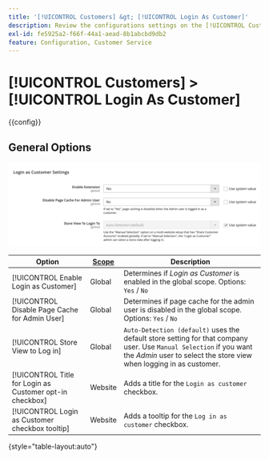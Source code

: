 ```yaml
---
title: '[!UICONTROL Customers] &gt; [!UICONTROL Login As Customer]'
description: Review the configurations settings on the [!UICONTROL Customers] &gt; [!UICONTROL Login As Customer] page of the Commerce Admin.
exl-id: fe5925a2-f66f-44a1-aead-8b1abcbd9db2
feature: Configuration, Customer Service
---
```

# [!UICONTROL Customers] > [!UICONTROL Login As Customer]

{{config}}

## General Options

![Login As Customer - General Options](./assets/login-as-customer.png)<!-- zoom -->

<!-- [Login As Customer - General Options](https://docs.magento.com/user-guide/customers/login-as-customer.html#enable-the-feature) -->

| Option | [Scope](../../getting-started/websites-stores-views.md#scope-settings) | Description |
|-- | -- | -- |
| [!UICONTROL Enable Login as Customer] | Global | Determines if _Login as Customer_ is enabled in the global scope. Options: `Yes` / `No` |
| [!UICONTROL Disable Page Cache for Admin User] | Global | Determines if page cache for the admin user is disabled in the global scope. Options: `Yes` / `No` |
| [!UICONTROL Store View to Log in] | Global | `Auto-Detection (default)` uses the default store setting for that company user. Use `Manual Selection` if you want the _Admin_ user to select the store view when logging in as customer. |
| [!UICONTROL Title for Login as Customer opt-in checkbox] | Website | Adds a title for the `Login as customer` checkbox. |
| [!UICONTROL Login as Customer checkbox tooltip] | Website | Adds a tooltip for the `Log in as customer` checkbox. |

{style="table-layout:auto"}
